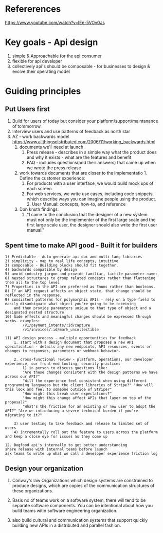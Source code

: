 # Refererences
https://www.youtube.com/watch?v=IEe-5VOv0Js

# Key goals - Api design
1. simple & Approachable for the api consumer
2. flexible for api developer
3. collectively api's should be composable - for businesses to design & evolve their operating model


# Guiding principles
## Put Users first 
1. Build for users of today but consider your platform/support/maintanance of tommorrow.
2. Interview users and use patterns of feedback as north star
3. AZ - work backwards model https://www.allthingsdistributed.com/2006/11/working_backwards.html
   1. documents we'll need at launch
       1. Press release - describes in a simple way what the product does and why it exists - what are the features and benefit
       2. FAQ - includes questions(and their answers) that came up when we wrote the press release
	 2. work towards documents that are closer to the implementatio
       1. Define the customer experience:
           1. For products with a user interface, we would build mock ups of each screen
           2. For web services, we write use cases, including code snippets, which describe ways you can imagine people using the product.
       2. User Manual: concepts, how-to, and reference
   3. Don knuth findings:
       1. "I came to the conclusion that the designer of a new system must not only be the implementer of the first large scale
		and the first large scale user, the designer should also write the first user manual."		    

## Spent time to make API good - Built it for builders
	1) Predictable - Auto generate api doc and multi lang libraries
	2) simplicity - map to real life concepts, intuitive
	3) composable - Building blocks should fit together.
	4) backwards compatible by design
	5) avoid industry jargon and provide familiar, tactile parameter names
	6) nested structures to group related concepts rather than flattening them all to the top level
	7) Properties in the API are preferred as Enums rather than booleans.
	8) If an API request affects an object state, that change should be reflected in the response.
	9) consistent patterns for polymorphic APIs - rely on a type field to easily disambiguate what object you're going to be receiving
		and then provide parameters unique to that type of object and a designated nested structure.
	10)	Side effects and meaningful changes should be expressed through verbs. examples:
			/v1/payment_intents/:id/capture
			/v1/invoices/:id/mark_uncollectible

	11) API design process - multiple opportunities for feedback
		1. start with a design document that proposes a new API specification - details any new endpoints, API resources, events or changes to responses, parameters or webhook behavior.

		2. cross-functional review - platform, operations, our developer experience, our front-end tooling, security practices 
	    	1) in person to discuss questions like:
	    	"Are these changes consistent with the design patterns we have across our API?" 
	    	"Will the experience feel consistent when using different programming languages but the client libraries of Stripe?" "How will this look and feel to someone outside of Stripe?"
	    	"How might this break user expectations?" 
	    	"How might this change affect APIs that layer on top of the proposal?"
	    	"What's the friction for an existing or new user to adopt the API?" "Are we introducing a severe technical burden if you're migrating to it?"

		3) user testing to take feedback and release to limited set of users
		4) incrementally roll out the feature to users across the platform and keep a close eye for issues as they come up

	12. Dogfood api's internally to get better understanding
	share release with internal teams before launch
	ask teams to write up what we call a developer experience friction log

## Design your organization 
1. Conway's law
Organizations which design systems are constrained to produce designs, which are copies of the communication structures of these organizations.

2. Basis no of teams work on a software system, there will tend to be separate software components. You can be intentional about how you build teams witin software engineering organization.

3. also build cultural and communication systems that support quickly building new APIs in a distributed and parallel fashion.
